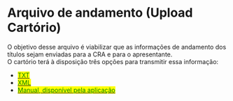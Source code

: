 # Arquivo de andamento (Upload Cartório)

O objetivo desse arquivo é viabilizar que as informações de andamento dos títulos sejam enviadas para a CRA e para o apresentante. \
O cartório terá à disposição três opções para transmitir essa informação:

* [<mark style="color:green;">TXT</mark>](andamento-em-txt.md)
* [<mark style="color:green;">XML</mark> ](../../integracao-via-webservice-xml/cartorios-distribuidores/estrutura-do-arquivo-de-remessa/servico-de-informacoes-complementares.md)
* [<mark style="color:green;">Manual, disponível pela aplicação</mark> ](andamento-pela-aplicacao-cra21.md)
